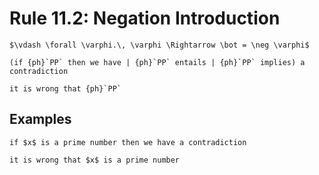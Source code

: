 Rule 11.2: Negation Introduction
================================


```{rewrite-rule}
$\vdash \forall \varphi.\, \varphi \Rightarrow \bot = \neg \varphi$

(if {ph}`PP` then we have | {ph}`PP` entails | {ph}`PP` implies) a contradiction

it is wrong that {ph}`PP`
```


Examples
--------

```{rewrite-rule}
if $x$ is a prime number then we have a contradiction

it is wrong that $x$ is a prime number
```
